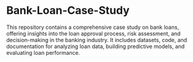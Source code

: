 # Bank-Loan-Case-Study
This repository contains a comprehensive case study on bank loans, offering insights into the loan approval process, risk assessment, and decision-making in the banking industry. It includes datasets, code, and documentation for analyzing loan data, building predictive models, and evaluating loan performance.
